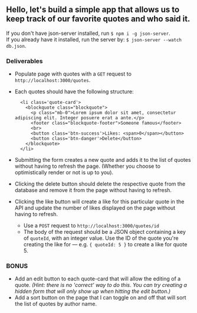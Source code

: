 ## Hello, let's build a simple app that allows us to keep track of our favorite quotes and who said it.  

If you don't have json-server installed, run `$ npm i -g json-server`.  
If you already have it installed, run the server by: `$ json-server --watch db.json`.

### Deliverables
* Populate page with quotes with a `GET` request to `http://localhost:3000/quotes`.

* Each quotes should have the following structure:
  ```
    <li class='quote-card'>
      <blockquote class="blockquote">
        <p class="mb-0">Lorem ipsum dolor sit amet, consectetur adipiscing elit. Integer posuere erat a ante.</p>
        <footer class="blockquote-footer">Someone famous</footer>
        <br>
        <button class='btn-success'>Likes: <span>0</span></button>
        <button class='btn-danger'>Delete</button>
      </blockquote>
    </li>
  ```
* Submitting the form creates a new quote and adds it to the list of quotes without having to refresh the page. (Whether you choose to optimistically render or not is up to you).
* Clicking the delete button should delete the respective quote from the database and remove it from the page without having to refresh.
* Clicking the like button will create a like for this particular quote in the API and update the number of likes displayed on the page without having to refresh. 
  * Use a `POST` request to `http://localhost:3000/quotes/id`
  * The body of the request should be a JSON object containing a key of `quoteId`, with an integer value. Use the ID of the quote you're creating the like for — e.g. `{ quoteId: 5 }` to create a like for quote 5.   

### BONUS
* Add an edit button to each quote-card that will allow the editing of a quote. _(Hint: there is no 'correct' way to do this. You can try creating a hidden form that will only show up when hitting the edit button.)_
* Add a sort button on the page that I can toggle on and off that will sort the list of quotes by author name.
